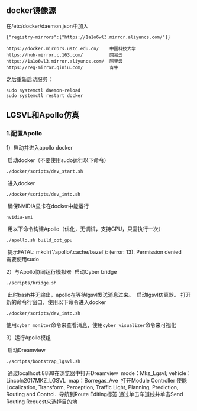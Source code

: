 ## docker镜像源

在/etc/docker/daemon.json中加入

```
{"registry-mirrors":["https://1a1o6wl3.mirror.aliyuncs.com/"]}
```

```
https://docker.mirrors.ustc.edu.cn/    中国科技大学
https://hub-mirror.c.163.com/          网易云
https://1a1o6wl3.mirror.aliyuncs.com/  阿里云
https://reg-mirror.qiniu.com/          青牛
```

之后重新启动服务：

```
sudo systemctl daemon-reload
sudo systemctl restart docker
```



## LGSVL和Apollo仿真

### 1.配置Apollo

1）启动并进入apollo docker

​	启动docker（不要使用sudo运行以下命令）
```
./docker/scripts/dev_start.sh
```

​	进入docker
```
./docker/scripts/dev_into.sh
```

​	确保NVIDIA显卡在docker中能运行
```
nvidia-smi
```

​	用以下命令构建Apollo（优化，无调试，支持GPU，只需执行一次）
```
./apollo.sh build_opt_gpu
```
​	提示FATAL: mkdir('/apollo/.cache/bazel'): (error: 13): Permission denied	
​	需要使用sudo

2）与Apollo协同运行模拟器
​	启动Cyber bridge
```
./scripts/bridge.sh
```
​	此时bash并无输出，apollo在等待lgsvl发送消息过来。
​	启动lgsvl仿真器。	
打开新的命令行窗口，使用以下命令进入docker
```
./docker/scripts/dev_into.sh
```
使用```cyber_monitor```命令来查看消息，使用```cyber_visualizer```命令来可视化

3）运行Apollo模组

​	启动Dreamview
```
./scripts/bootstrap_lgsvl.sh
```
​	通过localhost:8888在浏览器中打开Dreamview
​	mode：Mkz_Lgsvl;
​	vehicle：Lincoln2017MKZ_LGSVL
​	map：Borregas_Ave
​	打开Module Controller
​	使能Localization, Transform, Perception, Traffic Light, Planning, Prediction, Routing and Control.
​	导航到Route Editing标签
​	通过单击车道线并单击Send Routing Request来选择目的地

